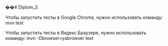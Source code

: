 ��#   D i p l o m _ 3 

Чтобы запустить тесты в Google Chrome, нужно использовать команду: mvn test

Чтобы запустить тесты в Яндекс.Браузере, нужно использовать команду: mvn -Dbrowser=yabrowser test
 
 
